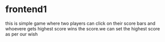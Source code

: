# frontend1
this is simple game where two players can click on their score bars and whoevere gets highest score wins the score.we can set the highest score as per our wish
